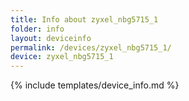 ```yaml
---
title: Info about zyxel_nbg5715_1
folder: info
layout: deviceinfo
permalink: /devices/zyxel_nbg5715_1/
device: zyxel_nbg5715_1
---
```

{% include templates/device_info.md %}
